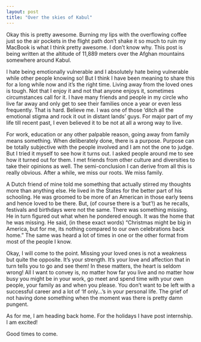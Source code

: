 ```yaml
---
layout: post
title: "Over the skies of Kabul"
---
```


Okay this is pretty awesome. Burning my lips with the overflowing coffee just so the air pockets in the flight path don’t shake it so much to ruin my MacBook is what I think pretty awesome. I don’t know why. This post is being written at the altitude of 11,889 meters over the Afghan mountains somewhere around Kabul.

I hate being emotionally vulnerable and I absolutely hate being vulnerable while other people knowing so! But I think I have been meaning to share this for a long while now and it’s the right time. Living away from the loved ones is tough. Not that I enjoy it and not that anyone enjoys it, sometimes circumstances call for it. I have many friends and people in my circle who live far away and only get to see their families once a year or even less frequently. That is hard. Believe me. I was one of those ‘ditch all the emotional stigma and rock it out in distant lands’ guys. For major part of my life till recent past, I even believed it to be not at all a wrong way to live.

For work, education or any other palpable reason, going away from family means something. When deliberately done, there is a purpose. Purpose can be totally subjective with the people involved and I am not the one to judge. But I tried it myself to see how it turns out. I asked people around me to see how it turned out for them. I met friends from other culture and diversities to take their opinions as well. The semi-conclusion I can derive from all this is really obvious. After a while, we miss our roots. We miss family.

A Dutch friend of mine told me something that actually stirred my thoughts more than anything else. He lived in the States for the better part of his schooling. He was groomed to be more of an American in those early teens and hence loved to be there. But, (of course there is a ‘but’!) as he recalls, festivals and birthdays were not the same. There was something missing. He in turn figured out what when he pondered enough. It was the home that he was missing. He said, (in these exact words) “Christmas might be big in America, but for me, its nothing compared to our own celebrations back home.” The same was heard a lot of times in one or the other format from most of the people I know.

Okay, I will come to the point. Missing your loved ones is not a weakness but quite the opposite. It’s your strength. It’s your love and affection that in turn tells you to go and see them! In these matters, the heart is seldom wrong! All I want to convey is, no matter how far you live and no matter how busy you might be in your work, go meet and spend time with your own people, your family as and when you please. You don’t want to be left with a successful career and a lot of ‘If only…’s in your personal life. The grief of not having done something when the moment was there is pretty damn pungent.

As for me, I am heading back home. For the holidays I have post internship. I am excited!

Good times to come.